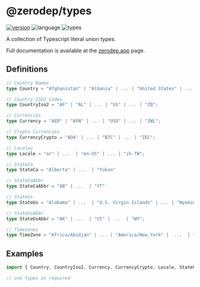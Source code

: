 # @zerodep/types

[![version](https://img.shields.io/npm/v/@zerodep/types?style=flat-square&color=blue)](https://www.npmjs.com/package/@zerodep/types)
![language](https://img.shields.io/badge/typescript-100%25-blue?style=flat-square)
![types](https://img.shields.io/badge/types-included-blue?style=flat-square)

A collection of Typescript literal union types.

Full documentation is available at the [zerodep.app](http://zerodep.app/types) page.

## Definitions

```typescript
// Country Names
type Country = "Afghanistan" | "Albania" | ... | "United States" | ... | "Zimbabwe";

// Country ISO2 Codes
type CountryIso2 = "AF" | "AL" | ... | "US" | ... | "ZQ";

// Currencies
type Currency = "AED" | "AFN" | ... | "USD" | ... | "ZWL";

// Crypto Currencies
type CurrencyCrypto = "ADA" | ... | "BTC" | ... | "ZEC";

// Locales
type Locale = "ar" | ...  | "en-US" | ... | "zh-TW";

// StateCa
type StateCa = "Alberta" | ...  | "Yukon"

// StateCaAbbr
type StateCaAbbr = "AB" | ...  | "YT"

// StateUs
type StateUs = "Alabama" | ...  | "U.S. Virgin Islands" | ... | "Wyoming";

// StateUsAbbr
type StateUsAbbr = "AK" | ...  | "VI" | ...  | "WY";

// Timezones
type TimeZone = "Africa/Abidjan" | ... | "America/New_York" |  ...  | "Pacific/Wallis";
```

## Examples

```typescript
import { Country, CountryIso2, Currency, CurrencyCrypto, Locale, StateCa, StateCaAbbr, StateUs, StateUsAbbr, TimeZone } from '@zerodep/types';

// use types as required
```
